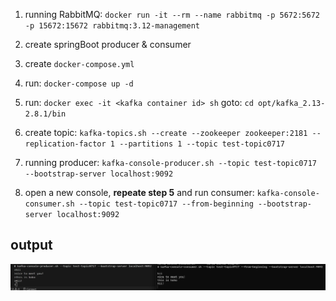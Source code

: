 1. running RabbitMQ: `docker run -it --rm --name rabbitmq -p 5672:5672 -p 15672:15672 rabbitmq:3.12-management`

2. create springBoot producer & consumer

3. create `docker-compose.yml`

4. run: `docker-compose up -d`

5. run:  `docker exec -it <kafka container id> sh`
   goto: `cd opt/kafka_2.13-2.8.1/bin` 

6. create topic: `kafka-topics.sh --create --zookeeper zookeeper:2181 --replication-factor 1 --partitions 1 --topic test-topic0717`

7. running producer: `kafka-console-producer.sh --topic test-topic0717 --bootstrap-server localhost:9092`

8. open a new console, **repeate step 5** and run consumer: `kafka-console-consumer.sh --topic test-topic0717 --from-beginning --bootstrap-server localhost:9092`


## output
![](doc/producer-consumer-rabbitMQ.png)